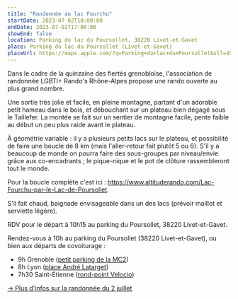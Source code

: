 ```yaml
---
title: "Randonnée au lac Fourchu"
startDate: 2023-07-02T10:00:00
endDate: 2023-07-02T17:00:00
showEnd: false
location: Parking du lac du Poursollet, 38220 Livet-et-Gavet
place: Parking du lac du Poursollet (Livet-et-Gavet)
placeUrl: https://maps.apple.com/?q=Parking+du+lac+du+Poursollet&sll=45.02,5.77&address=38220+Livet-et-Gavet
---
```


Dans le cadre de la quinzaine des fiertés grenobloise, l'association de randonnée LGBTI+ Rando's Rhône-Alpes propose une rando ouverte au plus grand nombre.

Une sortie très jolie et facile, en pleine montagne, partant d'un adorable petit hameau dans le bois, et débouchant sur un plateau bien dégagé sous le Taillefer. La montée se fait sur un sentier de montagne facile, pente faible au début un peu plus raide avant le plateau.

À géométrie variable : il y a plusieurs petits lacs sur le plateau, et possibilité de faire une boucle de 8 km (mais l'aller-retour fait plutôt 5 ou 6). S'il y a beaucoup de monde on pourra faire des sous-groupes par niveau/envie grâce aux co-encadrants ; le pique-nique et le pot de clôture rassembleront tout le monde.

Pour la boucle complète c'est ici : <https://www.altituderando.com/Lac-Fourchu-par-le-Lac-de-Poursollet>.

S'il fait chaud, baignade envisageable dans un des lacs (prévoir maillot et serviette légère).

RDV pour le départ à 10h15 au parking du Poursollet, 38220 Livet-et-Gavet.

Rendez-vous à 10h au parking du Poursollet (38220 Livet-et-Gavet), ou bien aux départs de covoiturage :

- 9h Grenoble ([petit parking de la MC2](https://maps.apple.com/?q=MC2&sll=45.18,5.73&address=4+rue+Paul+Claudel+38100))
- 8h Lyon ([place André Latarget](https://maps.apple.com/?q=Place+André+Latarget&sll=45.75,4.84&address=69008+Lyon))
- 7h30 Saint-Etienne ([rond-point Velocio](https://maps.apple.com/?q=Rond-point+Velocio&sll=45.42,4.39&address=Rue+Paul+de+Vivie+42100+Saint-Étienne))

[→ Plus d'infos sur la randonnée du 2 juillet](http://www.randos-rhone-alpes.org/pages/sorties/02-07-lac-fourchu-par-le-lac-du-poursollet-38.html)
